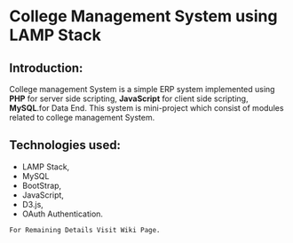 # College Management System using LAMP Stack

## Introduction:
College management System is a simple ERP system implemented using **PHP** for server side scripting, **JavaScript** for client side scripting, **MySQL**.for Data End.
This system is mini-project which consist of modules related to college management System.

## Technologies used:
* LAMP Stack, 
* MySQL
* BootStrap, 
* JavaScript,  
* D3.js, 
* OAuth Authentication.

``For Remaining Details Visit Wiki Page.``
